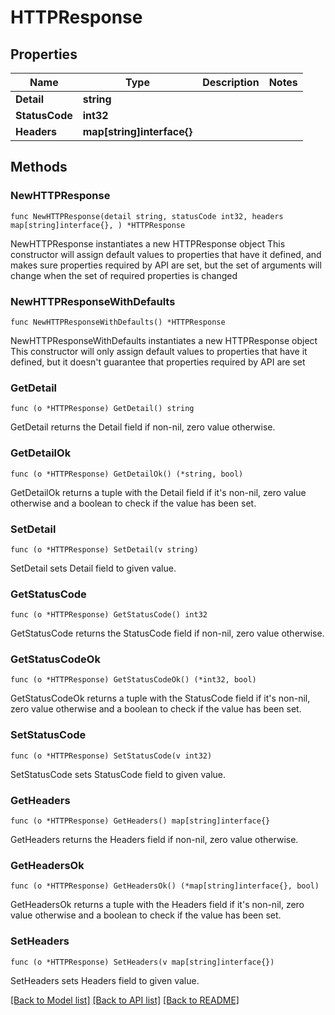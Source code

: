 # HTTPResponse

## Properties

Name | Type | Description | Notes
------------ | ------------- | ------------- | -------------
**Detail** | **string** |  | 
**StatusCode** | **int32** |  | 
**Headers** | **map[string]interface{}** |  | 

## Methods

### NewHTTPResponse

`func NewHTTPResponse(detail string, statusCode int32, headers map[string]interface{}, ) *HTTPResponse`

NewHTTPResponse instantiates a new HTTPResponse object
This constructor will assign default values to properties that have it defined,
and makes sure properties required by API are set, but the set of arguments
will change when the set of required properties is changed

### NewHTTPResponseWithDefaults

`func NewHTTPResponseWithDefaults() *HTTPResponse`

NewHTTPResponseWithDefaults instantiates a new HTTPResponse object
This constructor will only assign default values to properties that have it defined,
but it doesn't guarantee that properties required by API are set

### GetDetail

`func (o *HTTPResponse) GetDetail() string`

GetDetail returns the Detail field if non-nil, zero value otherwise.

### GetDetailOk

`func (o *HTTPResponse) GetDetailOk() (*string, bool)`

GetDetailOk returns a tuple with the Detail field if it's non-nil, zero value otherwise
and a boolean to check if the value has been set.

### SetDetail

`func (o *HTTPResponse) SetDetail(v string)`

SetDetail sets Detail field to given value.


### GetStatusCode

`func (o *HTTPResponse) GetStatusCode() int32`

GetStatusCode returns the StatusCode field if non-nil, zero value otherwise.

### GetStatusCodeOk

`func (o *HTTPResponse) GetStatusCodeOk() (*int32, bool)`

GetStatusCodeOk returns a tuple with the StatusCode field if it's non-nil, zero value otherwise
and a boolean to check if the value has been set.

### SetStatusCode

`func (o *HTTPResponse) SetStatusCode(v int32)`

SetStatusCode sets StatusCode field to given value.


### GetHeaders

`func (o *HTTPResponse) GetHeaders() map[string]interface{}`

GetHeaders returns the Headers field if non-nil, zero value otherwise.

### GetHeadersOk

`func (o *HTTPResponse) GetHeadersOk() (*map[string]interface{}, bool)`

GetHeadersOk returns a tuple with the Headers field if it's non-nil, zero value otherwise
and a boolean to check if the value has been set.

### SetHeaders

`func (o *HTTPResponse) SetHeaders(v map[string]interface{})`

SetHeaders sets Headers field to given value.



[[Back to Model list]](../README.md#documentation-for-models) [[Back to API list]](../README.md#documentation-for-api-endpoints) [[Back to README]](../README.md)


